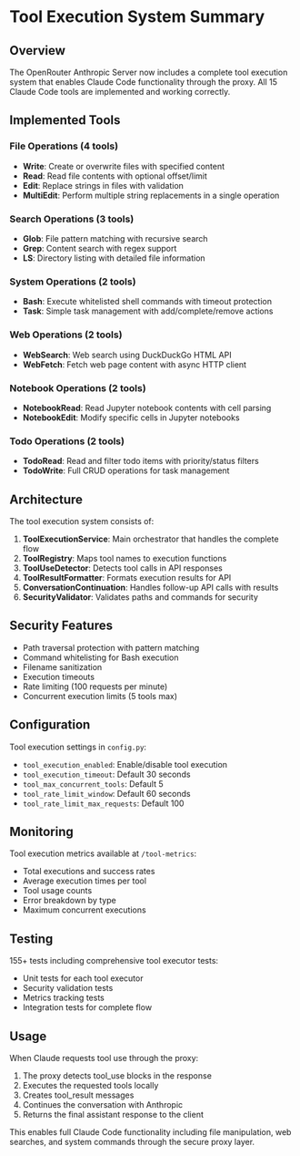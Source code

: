 # Tool Execution System Summary

## Overview

The OpenRouter Anthropic Server now includes a complete tool execution system that enables Claude Code functionality through the proxy. All 15 Claude Code tools are implemented and working correctly.

## Implemented Tools

### File Operations (4 tools)
- **Write**: Create or overwrite files with specified content
- **Read**: Read file contents with optional offset/limit
- **Edit**: Replace strings in files with validation
- **MultiEdit**: Perform multiple string replacements in a single operation

### Search Operations (3 tools)
- **Glob**: File pattern matching with recursive search
- **Grep**: Content search with regex support
- **LS**: Directory listing with detailed file information

### System Operations (2 tools)
- **Bash**: Execute whitelisted shell commands with timeout protection
- **Task**: Simple task management with add/complete/remove actions

### Web Operations (2 tools)
- **WebSearch**: Web search using DuckDuckGo HTML API
- **WebFetch**: Fetch web page content with async HTTP client

### Notebook Operations (2 tools)
- **NotebookRead**: Read Jupyter notebook contents with cell parsing
- **NotebookEdit**: Modify specific cells in Jupyter notebooks

### Todo Operations (2 tools)
- **TodoRead**: Read and filter todo items with priority/status filters
- **TodoWrite**: Full CRUD operations for task management

## Architecture

The tool execution system consists of:

1. **ToolExecutionService**: Main orchestrator that handles the complete flow
2. **ToolRegistry**: Maps tool names to execution functions
3. **ToolUseDetector**: Detects tool calls in API responses
4. **ToolResultFormatter**: Formats execution results for API
5. **ConversationContinuation**: Handles follow-up API calls with results
6. **SecurityValidator**: Validates paths and commands for security

## Security Features

- Path traversal protection with pattern matching
- Command whitelisting for Bash execution
- Filename sanitization
- Execution timeouts
- Rate limiting (100 requests per minute)
- Concurrent execution limits (5 tools max)

## Configuration

Tool execution settings in `config.py`:
- `tool_execution_enabled`: Enable/disable tool execution
- `tool_execution_timeout`: Default 30 seconds
- `tool_max_concurrent_tools`: Default 5
- `tool_rate_limit_window`: Default 60 seconds
- `tool_rate_limit_max_requests`: Default 100

## Monitoring

Tool execution metrics available at `/tool-metrics`:
- Total executions and success rates
- Average execution times per tool
- Tool usage counts
- Error breakdown by type
- Maximum concurrent executions

## Testing

155+ tests including comprehensive tool executor tests:
- Unit tests for each tool executor
- Security validation tests
- Metrics tracking tests
- Integration tests for complete flow

## Usage

When Claude requests tool use through the proxy:
1. The proxy detects tool_use blocks in the response
2. Executes the requested tools locally
3. Creates tool_result messages
4. Continues the conversation with Anthropic
5. Returns the final assistant response to the client

This enables full Claude Code functionality including file manipulation, web searches, and system commands through the secure proxy layer. 